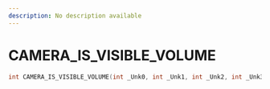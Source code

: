 ```yaml
---
description: No description available 
---
```


# CAMERA_IS_VISIBLE_VOLUME

```cpp
int CAMERA_IS_VISIBLE_VOLUME(int _Unk0, int _Unk1, int _Unk2, int _Unk3, int _Unk4, int _Unk5, int _Unk6);
```